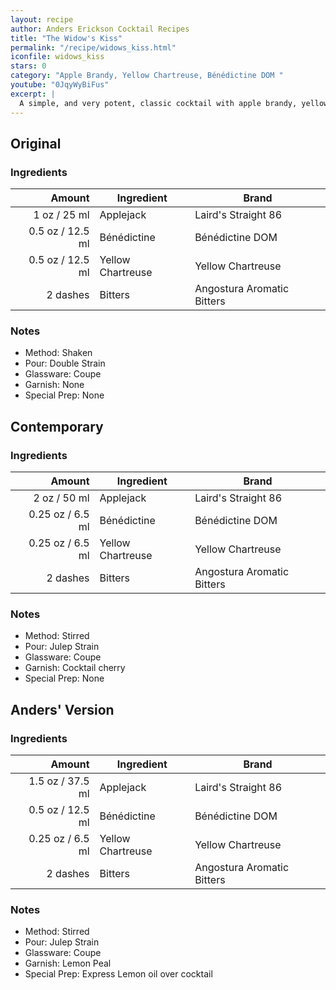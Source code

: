 ```yaml
---
layout: recipe
author: Anders Erickson Cocktail Recipes
title: "The Widow's Kiss"
permalink: "/recipe/widows_kiss.html"
iconfile: widows_kiss
stars: 0
category: "Apple Brandy, Yellow Chartreuse, Bénédictine DOM "
youtube: "0JqyWyBiFus"
excerpt: |
  A simple, and very potent, classic cocktail with apple brandy, yellow Chartreuse and Benedictine.
---
```


<div class="subrecipe" markdown="1">

## Original

### Ingredients

|   Amount | Ingredient        | Brand                      |
| -------: | ----------------- | -------------------------- |
|     1 oz / 25 ml | Applejack         | Laird's Straight 86        |
|   0.5 oz / 12.5 ml | Bénédictine       | Bénédictine DOM            |
|   0.5 oz / 12.5 ml | Yellow Chartreuse | Yellow Chartreuse          |
| 2 dashes | Bitters           | Angostura Aromatic Bitters |

### Notes

- Method: Shaken
- Pour: Double Strain
- Glassware: Coupe
- Garnish: None
- Special Prep: None

</div>
<div class="subrecipe" markdown="1">

## Contemporary

### Ingredients

|   Amount | Ingredient        | Brand                      |
| -------: | ----------------- | -------------------------- |
|     2 oz / 50 ml | Applejack         | Laird's Straight 86        |
|  0.25 oz / 6.5 ml | Bénédictine       | Bénédictine DOM            |
|  0.25 oz / 6.5 ml | Yellow Chartreuse | Yellow Chartreuse          |
| 2 dashes | Bitters           | Angostura Aromatic Bitters |

### Notes

- Method: Stirred
- Pour: Julep Strain
- Glassware: Coupe
- Garnish: Cocktail cherry
- Special Prep: None

</div>
<div class="subrecipe" markdown="1">

## Anders' Version

### Ingredients

|   Amount | Ingredient        | Brand                      |
| -------: | ----------------- | -------------------------- |
|   1.5 oz / 37.5 ml | Applejack         | Laird's Straight 86        |
|   0.5 oz / 12.5 ml | Bénédictine       | Bénédictine DOM            |
|  0.25 oz / 6.5 ml | Yellow Chartreuse | Yellow Chartreuse          |
| 2 dashes | Bitters           | Angostura Aromatic Bitters |

### Notes

- Method: Stirred
- Pour: Julep Strain
- Glassware: Coupe
- Garnish: Lemon Peal
- Special Prep: Express Lemon oil over cocktail

</div>
